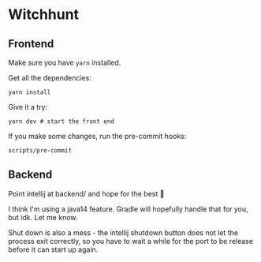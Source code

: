 # Witchhunt


## Frontend

Make sure you have `yarn` installed.

Get all the dependencies:

    yarn install

Give it a try:

    yarn dev # start the front end

If you make some changes, run the pre-commit hooks:

    scripts/pre-commit


## Backend

Point intellij at backend/ and hope for the best :shrug:

I think I'm using a java14 feature. Gradle will hopefully handle that for you,
but idk. Let me know.

Shut down is also a mess - the intellij shutdown button does not let the
process exit correctly, so you have to wait a while for the port to be release
before it can start up again.
